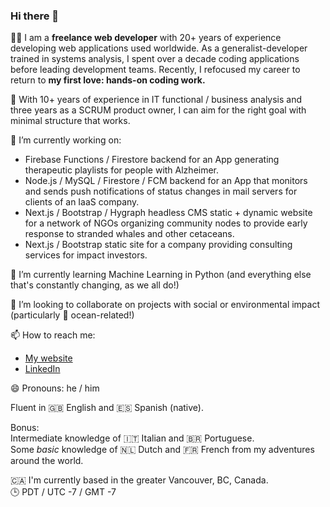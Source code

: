 ### Hi there 👋

👨‍💻 I am a **freelance web developer** with 20+ years of experience developing web applications used worldwide. As a generalist-developer trained in systems analysis, I spent over a decade coding applications before leading development teams. Recently, I refocused my career to return to **my first love: hands-on coding work.**

📅 With 10+ years of experience in IT functional / business analysis and three years as a SCRUM product owner, I can aim for the right goal with minimal structure that works.

🔭 I’m currently working on:
- Firebase Functions / Firestore backend for an App generating therapeutic playlists for people with Alzheimer.
- Node.js / MySQL / Firestore / FCM backend for an App that monitors and sends push notifications of status changes in mail servers for clients of an IaaS company.
- Next.js / Bootstrap / Hygraph headless CMS static + dynamic website for a network of NGOs organizing community nodes to provide early response to stranded whales and other cetaceans.
- Next.js / Bootstrap static site for a company providing consulting services for impact investors.

🌱 I’m currently learning Machine Learning in Python (and everything else that's constantly changing, as we all do!)

👯 I’m looking to collaborate on projects with social or environmental impact (particularly 🌊 ocean-related!)

📫 How to reach me:
- [My website](https://pablojuele.com)
- [LinkedIn](https://www.linkedin.com/in/pablojuele/)

😄 Pronouns: he / him

Fluent in 🇬🇧 English and 🇪🇸 Spanish (native).   

Bonus:   
Intermediate knowledge of 🇮🇹 Italian and 🇧🇷 Portuguese.   
Some *basic* knowledge of 🇳🇱 Dutch and 🇫🇷 French from my adventures around the world.

🇨🇦 I'm currently based in the greater Vancouver, BC, Canada.   
🕒 PDT / UTC -7 / GMT -7
<!--
**pjuele/pjuele** is a ✨ _special_ ✨ repository because its `README.md` (this file) appears on your GitHub profile.

Here are some ideas to get you started:

- 🔭 I’m currently working on ...
- 🌱 I’m currently learning ...
- 👯 I’m looking to collaborate on ...
- 🤔 I’m looking for help with ...
- 💬 Ask me about ...
- 📫 How to reach me: ...
- 😄 Pronouns: ...
- ⚡ Fun fact: ...
-->
